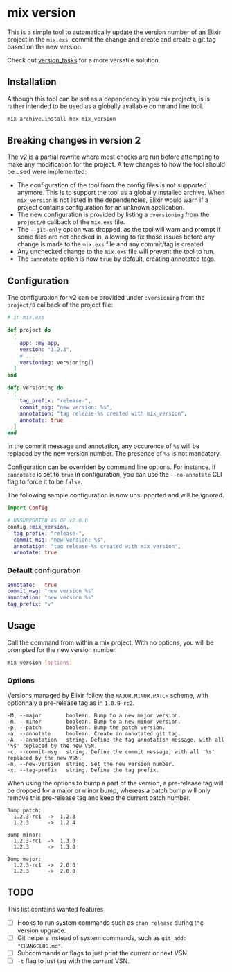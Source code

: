 # mix version

<!-- doc-start -->

This is a simple tool to automatically update the version number of an Elixir
project in the `mix.exs`, commit the change and create and create a git tag
based on the new version.

Check out [version_tasks](https://hex.pm/packages/version_tasks) for a more
versatile solution.


## Installation

Although this tool can be set as a dependency in you mix projects, is is rather intended to be used as a globally available command line tool.

```bash
mix archive.install hex mix_version
```


## Breaking changes in version 2


The v2 is a partial rewrite where most checks are run before attempting to make
any modification for the project. A few changes to how the tool should be used
were implemented:

* The configuration of the tool from the config files is not supported anymore.
  This is to support the tool as a globally installed archive. When
  `mix_version` is not listed in the dependencies, Elixir would warn if a
  project contains configuration for an unknown application.
* The new configuration is provided by listing a `:versioning` from the
  `project/0` callback of the `mix.exs` file.
* The `--git-only` option was dropped, as the tool will warn and prompt if some
  files are not checked in, allowing to fix those issues before any change is
  made to the `mix.exs` file and any commit/tag is created.
* Any unchecked change to the `mix.exs` file will prevent the tool to run.
* The `:annotate` option is now `true` by default, creating annotated tags.


## Configuration


The configuration for v2 can be provided under `:versioning` from the
`project/0` callback of the project file:

```elixir
# in mix.exs

def project do
  [
    app: :my_app,
    version: "1.2.3",
    # ...
    versioning: versioning()
  ]
end

defp versioning do
  [
    tag_prefix: "release-",
    commit_msg: "new version: %s",
    annotation: "tag release-%s created with mix_version",
    annotate: true
  ]
end
```

In the commit message and annotation, any occurence of `%s` will be replaced by
the new version number. The presence of `%s` is not mandatory.

Configuration can be overriden by command line options. For instance, if
`:annotate` is set to `true` in configuration, you can use the `--no-annotate`
CLI flag to force it to be `false`.


The following sample configuration is now unsupported and will be ignored.

```elixir
import Config

# UNSUPPORTED AS OF v2.0.0
config :mix_version,
  tag_prefix: "release-",
  commit_msg: "new version: %s",
  annotation: "tag release-%s created with mix_version",
  annotate: true
```


### Default configuration

```elixir
annotate:   true
commit_msg: "new version %s"
annotation: "new version %s"
tag_prefix: "v"
```


## Usage

Call the command from within a mix project. With no options, you will be
prompted for the new version number.

```bash
mix version [options]
```


### Options

Versions managed by Elixir follow the `MAJOR.MINOR.PATCH` scheme, with
optionnaly a pre-release tag as in `1.0.0-rc2`.

```text
-M, --major        boolean. Bump to a new major version.
-m, --minor        boolean. Bump to a new minor version.
-p, --patch        boolean. Bump the patch version.
-a, --annotate     boolean. Create an annotated git tag.
-A, --annotation   string. Define the tag annotation message, with all '%s' replaced by the new VSN.
-c, --commit-msg   string. Define the commit message, with all '%s' replaced by the new VSN.
-n, --new-version  string. Set the new version number.
-x, --tag-prefix   string. Define the tag prefix.

```

When using the options to bump a part of the version, a pre-release tag will be
dropped for a major or minor bump, whereas a patch bump will only remove this
pre-release tag and keep the current patch number.

```text
Bump patch:
  1.2.3-rc1  ->  1.2.3
  1.2.3      ->  1.2.4

Bump minor:
  1.2.3-rc1  ->  1.3.0
  1.2.3      ->  1.3.0

Bump major:
  1.2.3-rc1  ->  2.0.0
  1.2.3      ->  2.0.0
```

<!-- doc-end -->

## TODO

This list contains wanted features

* [ ] Hooks to run system commands such as `chan release` during the version
  upgrade.
* [ ] Git helpers instead of system commands, such as `git_add: "CHANGELOG.md"`.
* [ ] Subcommands or flags to just print the current or next VSN.
* [ ] `-t` flag to just tag with the _current_ VSN.
